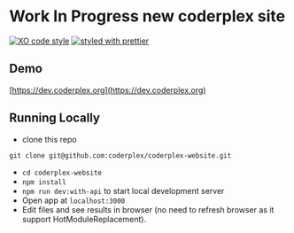 # **Work In Progress** new coderplex site

[![XO code style](https://img.shields.io/badge/code_style-XO-5ed9c7.svg)](https://github.com/sindresorhus/xo)
[![styled with prettier](https://img.shields.io/badge/styled_with-prettier-ff69b4.svg)](https://github.com/prettier/prettier)

## Demo

[https://dev.coderplex.org](https://dev.coderplex.org)

## Running Locally
- clone this repo
```
git clone git@github.com:coderplex/coderplex-website.git
```
- `cd coderplex-website`
- `npm install`
- `npm run dev:with-api` to start local development server
- Open app at `localhost:3000`
- Edit files and see results in browser (no need to refresh browser as it support HotModuleReplacement).
